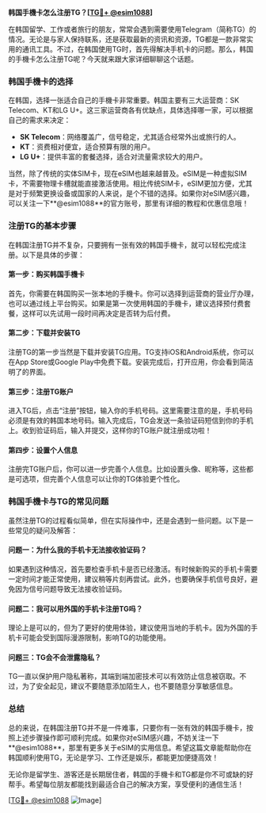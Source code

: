 **韩国手機卡怎么注册TG？[[TG💪+ @esim1088](https://t.me/s/esim1088)]**

在韩国留学、工作或者旅行的朋友，常常会遇到需要使用Telegram（简称TG）的情况。无论是与家人保持联系，还是获取最新的资讯和资源，TG都是一款非常实用的通讯工具。不过，在韩国使用TG时，首先得解决手机卡的问题。那么，韩国的手機卡怎么注册TG呢？今天就来跟大家详细聊聊这个话题。

### 韩国手機卡的选择

在韩国，选择一张适合自己的手機卡非常重要。韩国主要有三大运营商：SK Telecom、KT和LG U+。这三家运营商各有优缺点，具体选择哪一家，可以根据自己的需求来决定：

- **SK Telecom**：网络覆盖广，信号稳定，尤其适合经常外出或旅行的人。
- **KT**：资费相对便宜，适合预算有限的用户。
- **LG U+**：提供丰富的套餐选择，适合对流量需求较大的用户。

当然，除了传统的实体SIM卡，现在eSIM也越来越普及。eSIM是一种虚拟SIM卡，不需要物理卡槽就能直接激活使用。相比传统SIM卡，eSIM更加方便，尤其是对于频繁更换设备或国家的人来说，是个不错的选择。如果你对eSIM感兴趣，可以关注一下**@esim1088**的官方账号，那里有详细的教程和优惠信息哦！

### 注册TG的基本步骤

在韩国注册TG并不复杂，只要拥有一张有效的韩国手機卡，就可以轻松完成注册。以下是具体的步骤：

#### 第一步：购买韩国手機卡

首先，你需要在韩国购买一张本地的手機卡。你可以选择到运营商的营业厅办理，也可以通过线上平台购买。如果是第一次使用韩国的手機卡，建议选择预付费套餐，这样可以先试用一段时间再决定是否转为后付费。

#### 第二步：下载并安装TG

注册TG的第一步当然是下载并安装TG应用。TG支持iOS和Android系统，你可以在App Store或Google Play中免费下载。安装完成后，打开应用，你会看到简洁明了的界面。

#### 第三步：注册TG账户

进入TG后，点击“注册”按钮，输入你的手机号码。这里需要注意的是，手机号码必须是有效的韩国本地号码。输入完成后，TG会发送一条验证码短信到你的手机上。收到验证码后，输入并提交，这样你的TG账户就注册成功啦！

#### 第四步：设置个人信息

注册完TG账户后，你可以进一步完善个人信息。比如设置头像、昵称等，这些都是可选项，但完善个人信息可以让你的TG体验更个性化。

### 韩国手機卡与TG的常见问题

虽然注册TG的过程看似简单，但在实际操作中，还是会遇到一些问题。以下是一些常见的疑问及解答：

#### 问题一：为什么我的手机卡无法接收验证码？

如果遇到这种情况，首先要检查手机卡是否已经激活。有时候新购买的手机卡需要一定时间才能正常使用，建议稍等片刻再尝试。此外，也要确保手机信号良好，避免因为信号问题导致无法接收验证码。

#### 问题二：我可以用外国的手机卡注册TG吗？

理论上是可以的，但为了更好的使用体验，建议使用当地的手机卡。因为外国的手机卡可能会受到国际漫游限制，影响TG的功能使用。

#### 问题三：TG会不会泄露隐私？

TG一直以保护用户隐私著称，其端到端加密技术可以有效防止信息被窃取。不过，为了安全起见，建议不要随意添加陌生人，也不要随意分享敏感信息。

### 总结

总的来说，在韩国注册TG并不是一件难事，只要你有一张有效的韩国手機卡，按照上述步骤操作即可顺利完成。如果你对eSIM感兴趣，不妨关注一下**@esim1088**，那里有更多关于eSIM的实用信息。希望这篇文章能帮助你在韩国顺利使用TG，无论是学习、工作还是娱乐，都能更加便捷高效！

无论你是留学生、游客还是长期居住者，韩国的手機卡和TG都是你不可或缺的好帮手。希望每位朋友都能找到最适合自己的解决方案，享受便利的通信生活！

[[TG💪+ @esim1088](https://t.me/s/esim1088) ![Image](https://i.postimg.cc/4NQfJmqS/Snipaste-2025-05-13-00-14-12.png)]
